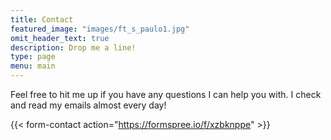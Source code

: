 ```yaml
---
title: Contact
featured_image: "images/ft_s_paulo1.jpg"
omit_header_text: true
description: Drop me a line!
type: page
menu: main
---
```


Feel free to hit me up if you have any questions I can help you with.
I check and read my emails almost every day!

{{< form-contact action="https://formspree.io/f/xzbknppe"  >}}
